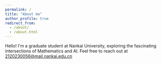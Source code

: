 ```yaml
---
permalink: /
title: "About me"
author_profile: true
redirect_from: 
  - /about/
  - /about.html
---
```


Hello! I'm a graduate student at Nankai University, exploring the fascinating intersections of Mathematics and AI. Feel free to reach out at 2120230056@mail.nankai.edu.cn

